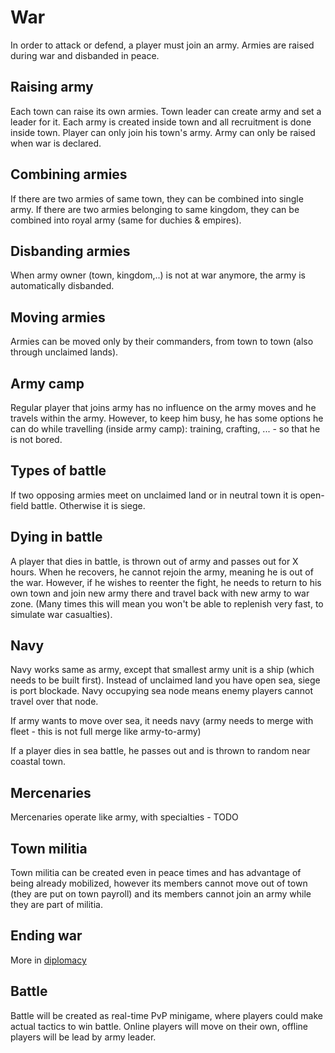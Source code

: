 # War

In order to attack or defend, a player must join an army. Armies are raised during war and disbanded in peace.

## Raising army

Each town can raise its own armies. Town leader can create army and set a leader for it. Each army is created inside town and all recruitment is done inside town. Player can only join his town's army. Army can only be raised when war is declared.

## Combining armies

If there are two armies of same town, they can be combined into single army. If there are two armies belonging to same kingdom, they can be combined into royal army (same for duchies & empires).

## Disbanding armies

When army owner (town, kingdom,..) is not at war anymore, the army is automatically disbanded.

## Moving armies

Armies can be moved only by their commanders, from town to town (also through unclaimed lands).

## Army camp

Regular player that joins army has no influence on the army moves and he travels within the army. However, to keep him busy, he has some options he can do while travelling (inside army camp): training, crafting, ... - so that he is not bored.

## Types of battle

If two opposing armies meet on unclaimed land or in neutral town it is open-field battle. Otherwise it is siege.

## Dying in battle

A player that dies in battle, is thrown out of army and passes out for X hours. When he recovers, he cannot rejoin the army, meaning he is out of the war. However, if he wishes to reenter the fight, he needs to return to his own town and join new army there and travel back with new army to war zone. (Many times this will mean you won't be able to replenish very fast, to simulate war casualties).

## Navy

Navy works same as army, except that smallest army unit is a ship (which needs to be built first). Instead of unclaimed land you have open sea, siege is port blockade. Navy occupying sea node means enemy players cannot travel over that node.

If army wants to move over sea, it needs navy (army needs to merge with fleet - this is not full merge like army-to-army)

If a player dies in sea battle, he passes out and is thrown to random near coastal town.

## Mercenaries

Mercenaries operate like army, with specialties - TODO

## Town militia

Town militia can be created even in peace times and has advantage of being already mobilized, however its members cannot move out of town (they are put on town payroll) and its members cannot join an army while they are part of militia.

## Ending war

More in [diplomacy](./diplomacy.md)

## Battle

Battle will be created as real-time PvP minigame, where players could make actual tactics to win battle. Online players will move on their own, offline players will be lead by army leader.
